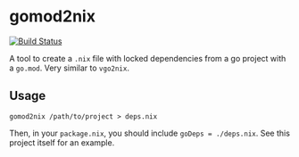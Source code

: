 # gomod2nix

[![Build Status](https://travis-ci.org/kwohlfahrt/gomod2nix.svg?branch=master)](https://travis-ci.org/kwohlfahrt/gomod2nix)

A tool to create a `.nix` file with locked dependencies from a go project with a
`go.mod`. Very similar to `vgo2nix`.

## Usage

    gomod2nix /path/to/project > deps.nix

Then, in your `package.nix`, you should include `goDeps = ./deps.nix`. See this
project itself for an example.
